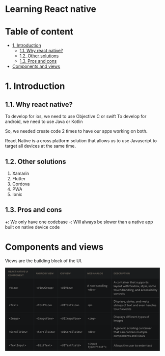 # Learning React native <!-- omit in toc -->

# Table of content <!-- omit in toc -->
- [1. Introduction](#1-introduction)
  - [1.1. Why react native?](#11-why-react-native)
  - [1.2. Other solutions](#12-other-solutions)
  - [1.3. Pros and cons](#13-pros-and-cons)
- [Components and views](#components-and-views)

# 1. Introduction

## 1.1. Why react native?

To develop for ios, we need to use Objective C or swift
To develop for android, we need to use Java or Kotlin

So, we needed create code 2 times to have our apps working on both.

React Native is a cross platform solution that allows us to use Javascript to target all devices at the same time.

## 1.2. Other solutions

1. Xamarin
2. Flutter
3. Cordova
4. PWA
5. Ionic

## 1.3. Pros and cons

+: We only have one codebase
-: Will always be slower than a native app built on native device code

# Components and views

Views are the building block of the UI.

![Alt text](image.png)
